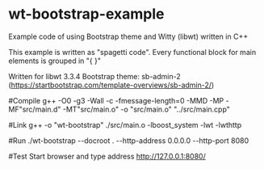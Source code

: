 # wt-bootstrap-example
Example code of using Bootstrap theme and Witty (libwt) written in C++

This example is written as "spagetti code".
Every functional block for main elements is grouped in "{ }"

Written for libwt 3.3.4
Bootstrap theme: sb-admin-2 (https://startbootstrap.com/template-overviews/sb-admin-2/)

#Compile
g++ -O0 -g3 -Wall -c -fmessage-length=0 -MMD -MP -MF"src/main.d" -MT"src/main.o" -o "src/main.o" "../src/main.cpp"

#Link
g++  -o "wt-bootstrap"  ./src/main.o   -lboost_system -lwt -lwthttp


#Run
./wt-bootstrap --docroot . --http-address 0.0.0.0 --http-port 8080

#Test
Start browser and type address http://127.0.0.1:8080/
